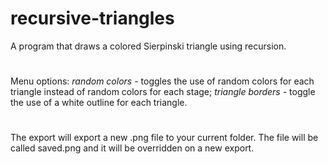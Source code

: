 # recursive-triangles
A program that draws a colored Sierpinski triangle using recursion. 
#
Menu options: *random colors* - toggles the use of random colors for each triangle instead of random colors for each stage; 
*triangle borders* - toggle the use of a white outline for each triangle.
#
The export will export a new .png file to your current folder. The file will be called saved.png and it will be overridden on a new export.
